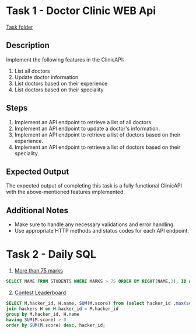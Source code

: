 # Task 1 - Doctor Clinic WEB Api

[Task folder](https://github.com/aslamcodes/Intern100/tree/main/day%2024%20Web%20API%20-%20Controllers%20%26%20DI/DoctorClinicSLN)

## Description

Implement the following features in the ClinicAPI:

1. List all doctors
2. Update doctor information
3. List doctors based on their experience
4. List doctors based on their speciality

## Steps

1. Implement an API endpoint to retrieve a list of all doctors.
2. Implement an API endpoint to update a doctor's information.
3. Implement an API endpoint to retrieve a list of doctors based on their experience.
4. Implement an API endpoint to retrieve a list of doctors based on their speciality.

## Expected Output

The expected output of completing this task is a fully functional ClinicAPI with the above-mentioned features implemented.

## Additional Notes

- Make sure to handle any necessary validations and error handling.
- Use appropriate HTTP methods and status codes for each API endpoint.


# Task 2 - Daily SQL
1) [More than 75 marks](https://www.hackerrank.com/challenges/more-than-75-marks/problem?isFullScreen=true) 
```sql
SELECT NAME FROM STUDENTS WHERE MARKS > 75 ORDER BY RIGHT(NAME,3), ID ASC
```
2) [Contest Leaderboard](https://www.hackerrank.com/challenges/contest-leaderboard/problem?isFullScreen=true)
```sql
SELECT M.hacker_id, H.name, SUM(M.score) from (select hacker_id ,max(score) 'score' from Submissions group by hacker_id, challenge_id) as M 
join hackers H on H.hacker_id = M.hacker_id
group by M.hacker_id, H.name
having SUM(M.score) > 0
order by SUM(M.score) desc, hacker_id;
```

